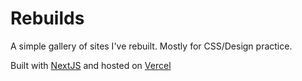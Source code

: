 # Rebuilds

A simple gallery of sites I've rebuilt. Mostly for CSS/Design practice.

Built with [NextJS](https://nextjs.org/) and hosted on [Vercel](https://vercel.com)
